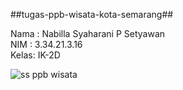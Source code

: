 ##tugas-ppb-wisata-kota-semarang##

Nama : Nabilla Syaharani P Setyawan <br>
NIM  : 3.34.21.3.16 <br>
Kelas: IK-2D

![ss ppb wisata](https://user-images.githubusercontent.com/116862851/211447700-27fe81af-0814-4f7e-a7bd-fa47389cbad6.jpeg)
